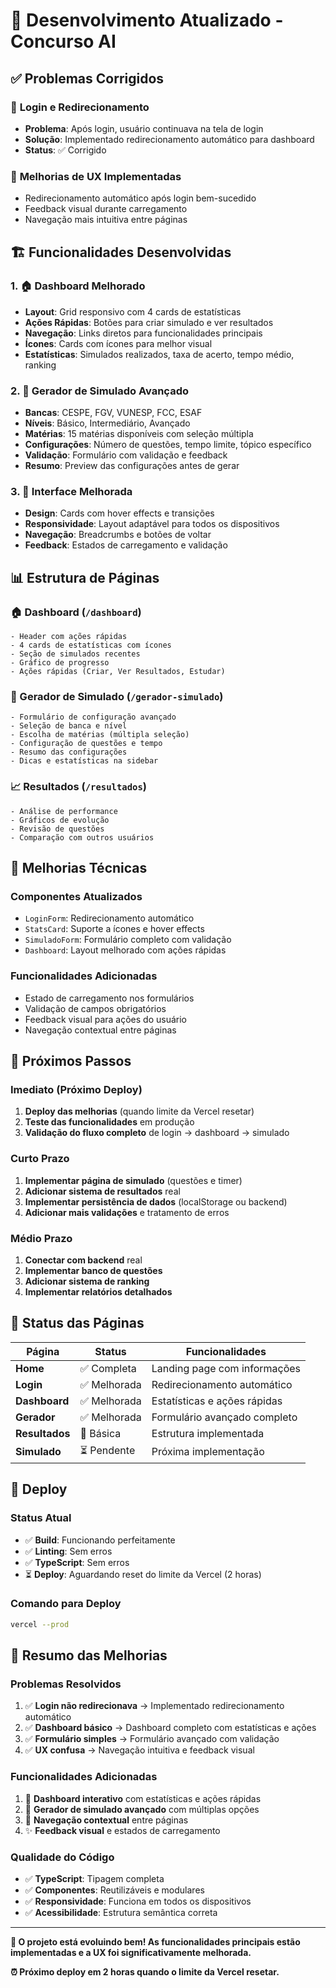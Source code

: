 # 🚀 Desenvolvimento Atualizado - Concurso AI

## ✅ Problemas Corrigidos

### 🔐 **Login e Redirecionamento**
- **Problema**: Após login, usuário continuava na tela de login
- **Solução**: Implementado redirecionamento automático para dashboard
- **Status**: ✅ Corrigido

### 🎯 **Melhorias de UX Implementadas**
- Redirecionamento automático após login bem-sucedido
- Feedback visual durante carregamento
- Navegação mais intuitiva entre páginas

## 🏗️ Funcionalidades Desenvolvidas

### 1. 🏠 **Dashboard Melhorado**
- **Layout**: Grid responsivo com 4 cards de estatísticas
- **Ações Rápidas**: Botões para criar simulado e ver resultados
- **Navegação**: Links diretos para funcionalidades principais
- **Ícones**: Cards com ícones para melhor visual
- **Estatísticas**: Simulados realizados, taxa de acerto, tempo médio, ranking

### 2. 📝 **Gerador de Simulado Avançado**
- **Bancas**: CESPE, FGV, VUNESP, FCC, ESAF
- **Níveis**: Básico, Intermediário, Avançado
- **Matérias**: 15 matérias disponíveis com seleção múltipla
- **Configurações**: Número de questões, tempo limite, tópico específico
- **Validação**: Formulário com validação e feedback
- **Resumo**: Preview das configurações antes de gerar

### 3. 🎨 **Interface Melhorada**
- **Design**: Cards com hover effects e transições
- **Responsividade**: Layout adaptável para todos os dispositivos
- **Navegação**: Breadcrumbs e botões de voltar
- **Feedback**: Estados de carregamento e validação

## 📊 **Estrutura de Páginas**

### 🏠 Dashboard (`/dashboard`)
```
- Header com ações rápidas
- 4 cards de estatísticas com ícones
- Seção de simulados recentes
- Gráfico de progresso
- Ações rápidas (Criar, Ver Resultados, Estudar)
```

### 📝 Gerador de Simulado (`/gerador-simulado`)
```
- Formulário de configuração avançado
- Seleção de banca e nível
- Escolha de matérias (múltipla seleção)
- Configuração de questões e tempo
- Resumo das configurações
- Dicas e estatísticas na sidebar
```

### 📈 Resultados (`/resultados`)
```
- Análise de performance
- Gráficos de evolução
- Revisão de questões
- Comparação com outros usuários
```

## 🔧 **Melhorias Técnicas**

### **Componentes Atualizados**
- `LoginForm`: Redirecionamento automático
- `StatsCard`: Suporte a ícones e hover effects
- `SimuladoForm`: Formulário completo com validação
- `Dashboard`: Layout melhorado com ações rápidas

### **Funcionalidades Adicionadas**
- Estado de carregamento nos formulários
- Validação de campos obrigatórios
- Feedback visual para ações do usuário
- Navegação contextual entre páginas

## 🎯 **Próximos Passos**

### **Imediato (Próximo Deploy)**
1. **Deploy das melhorias** (quando limite da Vercel resetar)
2. **Teste das funcionalidades** em produção
3. **Validação do fluxo completo** de login → dashboard → simulado

### **Curto Prazo**
1. **Implementar página de simulado** (questões e timer)
2. **Adicionar sistema de resultados** real
3. **Implementar persistência de dados** (localStorage ou backend)
4. **Adicionar mais validações** e tratamento de erros

### **Médio Prazo**
1. **Conectar com backend** real
2. **Implementar banco de questões**
3. **Adicionar sistema de ranking**
4. **Implementar relatórios detalhados**

## 📱 **Status das Páginas**

| Página | Status | Funcionalidades |
|--------|--------|-----------------|
| **Home** | ✅ Completa | Landing page com informações |
| **Login** | ✅ Melhorada | Redirecionamento automático |
| **Dashboard** | ✅ Melhorada | Estatísticas e ações rápidas |
| **Gerador** | ✅ Melhorada | Formulário avançado completo |
| **Resultados** | 🔄 Básica | Estrutura implementada |
| **Simulado** | ⏳ Pendente | Próxima implementação |

## 🚀 **Deploy**

### **Status Atual**
- ✅ **Build**: Funcionando perfeitamente
- ✅ **Linting**: Sem erros
- ✅ **TypeScript**: Sem erros
- ⏳ **Deploy**: Aguardando reset do limite da Vercel (2 horas)

### **Comando para Deploy**
```bash
vercel --prod
```

## 🎉 **Resumo das Melhorias**

### **Problemas Resolvidos**
1. ✅ **Login não redirecionava** → Implementado redirecionamento automático
2. ✅ **Dashboard básico** → Dashboard completo com estatísticas e ações
3. ✅ **Formulário simples** → Formulário avançado com validação
4. ✅ **UX confusa** → Navegação intuitiva e feedback visual

### **Funcionalidades Adicionadas**
1. 🎯 **Dashboard interativo** com estatísticas e ações rápidas
2. 📝 **Gerador de simulado avançado** com múltiplas opções
3. 🔄 **Navegação contextual** entre páginas
4. ✨ **Feedback visual** e estados de carregamento

### **Qualidade do Código**
- ✅ **TypeScript**: Tipagem completa
- ✅ **Componentes**: Reutilizáveis e modulares
- ✅ **Responsividade**: Funciona em todos os dispositivos
- ✅ **Acessibilidade**: Estrutura semântica correta

---

**🎯 O projeto está evoluindo bem! As funcionalidades principais estão implementadas e a UX foi significativamente melhorada.**

**⏰ Próximo deploy em 2 horas quando o limite da Vercel resetar.**
